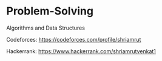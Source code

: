 # Problem-Solving
Algorithms and Data Structures

Codeforces: https://codeforces.com/profile/shriamrut

Hackerrank: https://www.hackerrank.com/shriamrutvenkat1
